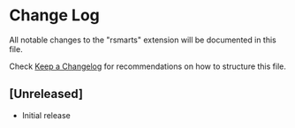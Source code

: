 # Change Log

All notable changes to the "rsmarts" extension will be documented in this file.

Check [Keep a Changelog](http://keepachangelog.com/) for recommendations on how to structure this file.

## [Unreleased]

- Initial release